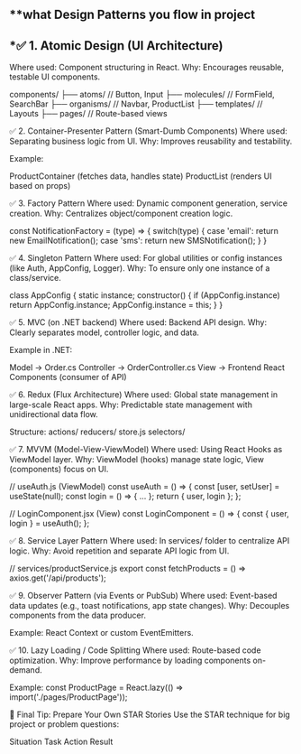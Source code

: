 
## **what Design Patterns you flow in project 

## *✅ 1. Atomic Design (UI Architecture)
Where used: Component structuring in React.
Why: Encourages reusable, testable UI components.

components/
├── atoms/       // Button, Input
├── molecules/   // FormField, SearchBar
├── organisms/   // Navbar, ProductList
├── templates/   // Layouts
├── pages/       // Route-based views

✅ 2. Container-Presenter Pattern (Smart-Dumb Components)
Where used: Separating business logic from UI.
Why: Improves reusability and testability.

Example:

ProductContainer (fetches data, handles state)
ProductList (renders UI based on props)

✅ 3. Factory Pattern
Where used: Dynamic component generation, service creation.
Why: Centralizes object/component creation logic.

const NotificationFactory = (type) => {
  switch(type) {
    case 'email': return new EmailNotification();
    case 'sms': return new SMSNotification();
  }
}

✅ 4. Singleton Pattern
Where used: For global utilities or config instances (like Auth, AppConfig, Logger).
Why: To ensure only one instance of a class/service.

class AppConfig {
  static instance;
  constructor() {
    if (AppConfig.instance) return AppConfig.instance;
    AppConfig.instance = this;
  }
}

✅ 5. MVC (on .NET backend)
Where used: Backend API design.
Why: Clearly separates model, controller logic, and data.

Example in .NET:

Model → Order.cs
Controller → OrderController.cs
View → Frontend React Components (consumer of API)

✅ 6. Redux (Flux Architecture)
Where used: Global state management in large-scale React apps.
Why: Predictable state management with unidirectional data flow.

Structure:
actions/
reducers/
store.js
selectors/

✅ 7. MVVM (Model-View-ViewModel)
Where used: Using React Hooks as ViewModel layer.
Why: ViewModel (hooks) manage state logic, View (components) focus on UI.

// useAuth.js (ViewModel)
const useAuth = () => {
  const [user, setUser] = useState(null);
  const login = () => { ... };
  return { user, login };
};

// LoginComponent.jsx (View)
const LoginComponent = () => {
  const { user, login } = useAuth();
};


✅ 8. Service Layer Pattern
Where used: In services/ folder to centralize API logic.
Why: Avoid repetition and separate API logic from UI.

// services/productService.js
export const fetchProducts = () => axios.get('/api/products');


✅ 9. Observer Pattern (via Events or PubSub)
Where used: Event-based data updates (e.g., toast notifications, app state changes).
Why: Decouples components from the data producer.

Example: React Context or custom EventEmitters.

✅ 10. Lazy Loading / Code Splitting
Where used: Route-based code optimization.
Why: Improve performance by loading components on-demand.

Example:
const ProductPage = React.lazy(() => import('./pages/ProductPage'));

🔷 Final Tip: Prepare Your Own STAR Stories
Use the STAR technique for big project or problem questions:

Situation
Task
Action
Result